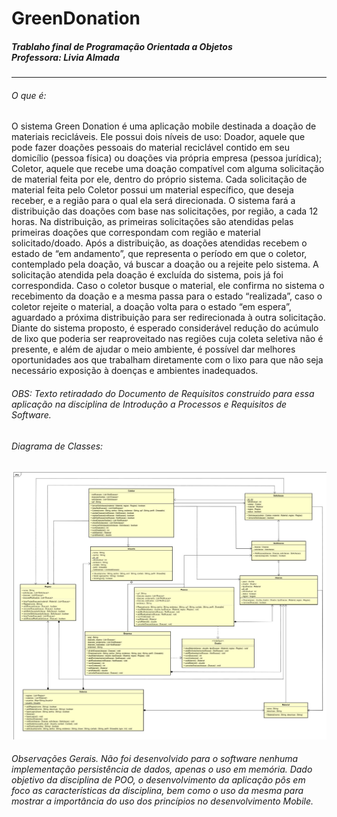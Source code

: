 # GreenDonation
##### Trablaho final de Programação Orientada a Objetos</br>Professora: Livia Almada
<hr>

###### O que é:
O sistema Green Donation é uma aplicação mobile destinada a doação de materiais recicláveis. Ele possui dois níveis de uso: Doador, aquele que pode fazer doações pessoais do material reciclável contido em seu domicílio (pessoa física) ou doações via própria empresa (pessoa jurídica); Coletor, aquele que recebe uma doação compatível com alguma solicitação de material feita por ele, dentro do próprio sistema. Cada solicitação de material feita pelo Coletor possui um material específico, que deseja receber, e a região para o qual ela será direcionada.
O sistema fará a distribuição das doações com base nas solicitações, por região, a cada 12 horas. Na distribuição, as primeiras solicitações são atendidas pelas primeiras doações que correspondam com região e material solicitado/doado.
Após a distribuição, as doações atendidas recebem o estado de “em andamento”, que representa o período em que o coletor, contemplado pela doação, vá buscar a doação ou a rejeite pelo sistema. A solicitação atendida pela doação é excluída do sistema, pois já foi correspondida. Caso o coletor busque o material, ele confirma no sistema o recebimento da doação e a mesma passa para o estado “realizada”, caso o coletor rejeite o material, a doação volta para o estado “em espera”, aguardado a próxima distribuição para ser redirecionada à outra solicitação.
Diante do sistema proposto, é esperado considerável redução do acúmulo de lixo que poderia ser reaproveitado nas regiões cuja coleta seletiva não é presente, e além de ajudar o meio ambiente, é possível dar melhores oportunidades aos que trabalham diretamente com o lixo para que não seja necessário exposição à doenças e ambientes inadequados.
###### OBS: Texto retiradado do Documento de Requisitos construido para essa aplicação na disciplina de Introdução a Processos e Requisitos de Software. 

###### Diagrama de Classes:
<img src="https://raw.githubusercontent.com/wiltonribeiro/GreenDonation/master/Diagrama%20de%20Classes/POO-%20DiagramaImage.jpg" />

###### Observações Gerais. Não foi desenvolvido para o software nenhuma implementação persistência de dados, apenas o uso em memória. Dado objetivo da disciplina de POO, o desenvolvimento da aplicação pôs em foco as características da disciplina, bem como o uso da mesma para mostrar a importância do uso dos princípios no desenvolvimento Mobile.
